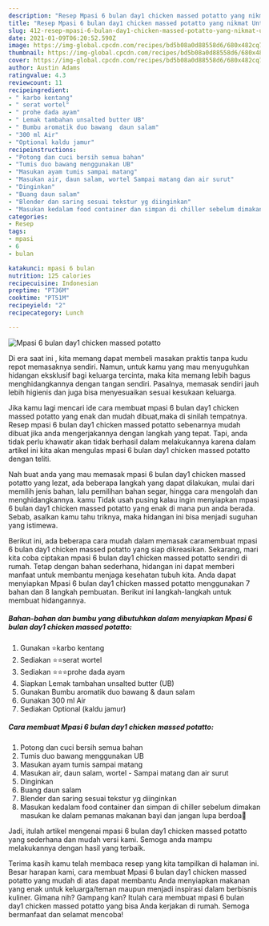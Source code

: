 ```yaml
---
description: "Resep Mpasi 6 bulan day1 chicken massed potatto yang nikmat Untuk Jualan"
title: "Resep Mpasi 6 bulan day1 chicken massed potatto yang nikmat Untuk Jualan"
slug: 412-resep-mpasi-6-bulan-day1-chicken-massed-potatto-yang-nikmat-untuk-jualan
date: 2021-01-09T06:20:52.590Z
image: https://img-global.cpcdn.com/recipes/bd5b08a0d88558d6/680x482cq70/mpasi-6-bulan-day1-chicken-massed-potatto-foto-resep-utama.jpg
thumbnail: https://img-global.cpcdn.com/recipes/bd5b08a0d88558d6/680x482cq70/mpasi-6-bulan-day1-chicken-massed-potatto-foto-resep-utama.jpg
cover: https://img-global.cpcdn.com/recipes/bd5b08a0d88558d6/680x482cq70/mpasi-6-bulan-day1-chicken-massed-potatto-foto-resep-utama.jpg
author: Austin Adams
ratingvalue: 4.3
reviewcount: 11
recipeingredient:
- " karbo kentang"
- " serat wortel"
- " prohe dada ayam"
- " Lemak tambahan unsalted butter UB"
- " Bumbu aromatik duo bawang  daun salam"
- "300 ml Air"
- "Optional kaldu jamur"
recipeinstructions:
- "Potong dan cuci bersih semua bahan"
- "Tumis duo bawang menggunakan UB"
- "Masukan ayam tumis sampai matang"
- "Masukan air, daun salam, wortel Sampai matang dan air surut"
- "Dinginkan"
- "Buang daun salam"
- "Blender dan saring sesuai tekstur yg diinginkan"
- "Masukan kedalam food container dan simpan di chiller sebelum dimakan masukan ke dalam pemanas makanan bayi dan jangan lupa berdoa🤲"
categories:
- Resep
tags:
- mpasi
- 6
- bulan

katakunci: mpasi 6 bulan 
nutrition: 125 calories
recipecuisine: Indonesian
preptime: "PT36M"
cooktime: "PT51M"
recipeyield: "2"
recipecategory: Lunch

---
```



![Mpasi 6 bulan day1 chicken massed potatto](https://img-global.cpcdn.com/recipes/bd5b08a0d88558d6/680x482cq70/mpasi-6-bulan-day1-chicken-massed-potatto-foto-resep-utama.jpg)

Di era  saat ini , kita memang dapat membeli masakan praktis tanpa kudu repot memasaknya sendiri. Namun, untuk kamu yang mau menyuguhkan hidangan eksklusif bagi keluarga tercinta, maka kita memang lebih bagus menghidangkannya dengan tangan sendiri. Pasalnya, memasak sendiri jauh lebih higienis dan juga bisa menyesuaikan sesuai kesukaan keluarga.

Jika kamu lagi mencari ide cara membuat mpasi 6 bulan day1 chicken massed potatto yang enak dan mudah dibuat,maka di sinilah tempatnya. Resep mpasi 6 bulan day1 chicken massed potatto  sebenarnya mudah dibuat jika anda mengerjakannya dengan langkah yang tepat. Tapi, anda tidak perlu khawatir akan tidak berhasil dalam melakukannya 
karena dalam artikel ini kita akan mengulas mpasi 6 bulan day1 chicken massed potatto dengan teliti.  



Nah buat anda yang mau memasak mpasi 6 bulan day1 chicken massed potatto yang lezat, ada beberapa langkah yang dapat dilakukan, mulai dari memilih jenis bahan, lalu pemilihan bahan segar, hingga cara mengolah dan menghidangkannya. kamu Tidak usah pusing kalau ingin menyiapkan mpasi 6 bulan day1 chicken massed potatto yang enak di mana pun anda berada. Sebab, asalkan kamu  tahu triknya, maka hidangan ini bisa menjadi suguhan yang istimewa.

Berikut ini, ada beberapa cara mudah dalam memasak caramembuat mpasi 6 bulan day1 chicken massed potatto yang siap dikreasikan. Sekarang, mari kita coba ciptakan mpasi 6 bulan day1 chicken massed potatto sendiri di rumah. Tetap dengan bahan sederhana, hidangan ini dapat memberi manfaat untuk membantu menjaga kesehatan tubuh kita. Anda dapat menyiapkan Mpasi 6 bulan day1 chicken massed potatto menggunakan 7 bahan dan 8 langkah pembuatan. Berikut ini langkah-langkah untuk membuat hidangannya.

<!--inarticleads1-->

##### Bahan-bahan dan bumbu yang dibutuhkan dalam menyiapkan Mpasi 6 bulan day1 chicken massed potatto:

1. Gunakan  ⭐karbo kentang
1. Sediakan  ⭐⭐serat wortel
1. Sediakan  ⭐⭐⭐prohe dada ayam
1. Siapkan  Lemak tambahan unsalted butter (UB)
1. Gunakan  Bumbu aromatik duo bawang &amp; daun salam
1. Gunakan 300 ml Air
1. Sediakan Optional (kaldu jamur)




<!--inarticleads2-->

##### Cara membuat Mpasi 6 bulan day1 chicken massed potatto:

1. Potong dan cuci bersih semua bahan
1. Tumis duo bawang menggunakan UB
1. Masukan ayam tumis sampai matang
1. Masukan air, daun salam, wortel - Sampai matang dan air surut
1. Dinginkan
1. Buang daun salam
1. Blender dan saring sesuai tekstur yg diinginkan
1. Masukan kedalam food container dan simpan di chiller sebelum dimakan masukan ke dalam pemanas makanan bayi dan jangan lupa berdoa🤲




Jadi, itulah artikel mengenai  mpasi 6 bulan day1 chicken massed potatto  yang sederhana dan mudah versi kami. Semoga anda mampu melakukannya dengan hasil yang terbaik. 

Terima kasih kamu telah membaca resep yang kita tampilkan di halaman ini. Besar harapan kami, cara membuat  Mpasi 6 bulan day1 chicken massed potatto yang mudah di atas dapat membantu Anda menyiapkan makanan yang enak untuk keluarga/teman maupun menjadi inspirasi dalam berbisnis kuliner. Gimana nih? Gampang kan? Itulah cara membuat mpasi 6 bulan day1 chicken massed potatto yang bisa Anda kerjakan di rumah. Semoga bermanfaat dan selamat mencoba!

